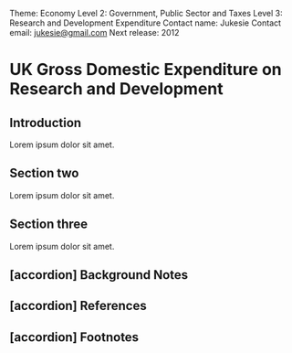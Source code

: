Theme: Economy
Level 2: Government, Public Sector and Taxes
Level 3: Research and Development Expenditure
Contact name: Jukesie
Contact email: jukesie@gmail.com
Next release: 2012

# UK Gross Domestic Expenditure on Research and Development

## Introduction

Lorem ipsum dolor sit amet.

## Section two

Lorem ipsum dolor sit amet.

## Section three

Lorem ipsum dolor sit amet.

## [accordion] Background Notes

## [accordion] References

## [accordion] Footnotes
